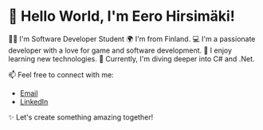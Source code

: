 # 👋 Hello World, I'm Eero Hirsimäki! #

👨‍🎓 I'm Software Developer Student
🌍 I'm from Finland.
💻 I'm a passionate developer with a love for game and software development. 
🚀 I enjoy learning new technologies.
🌱 Currently, I'm diving deeper into C# and .Net.  

📫 Feel free to connect with me:  
- [Email](mailto:eero.hirsimaeki@gmail.com)
- [LinkedIn](https://www.linkedin.com/in/eero-hirsimäki-016312267/)

✨ Let's create something amazing together!  

<!---- 👋 Hi, I’m @eero-hirsimaki
- 👀 I’m interested in ...
- 🌱 I’m currently learning ...
- 💞️ I’m looking to collaborate on ...
- 📫 How to reach me ...
- 😄 Pronouns: ...
- ⚡ Fun fact: ...--->

<!---
eero-hirsimaki/eero-hirsimaki is a ✨ special ✨ repository because its `README.md` (this file) appears on your GitHub profile.
You can click the Preview link to take a look at your changes.
--->
